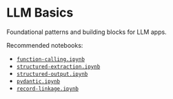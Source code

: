 # LLM Basics

Foundational patterns and building blocks for LLM apps.

Recommended notebooks:
- [`function-calling.ipynb`](./function-calling.ipynb)
- [`structured-extraction.ipynb`](./structured-extraction.ipynb)
- [`structured-output.ipynb`](./structured-output.ipynb)
- [`pydantic.ipynb`](./pydantic.ipynb)
- [`record-linkage.ipynb`](./record-linkage.ipynb)

